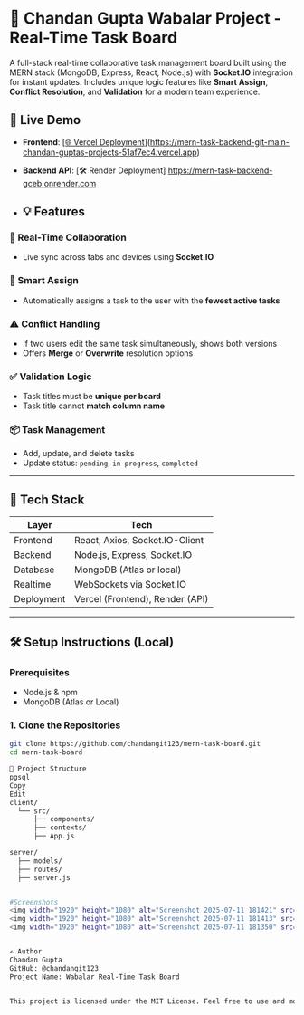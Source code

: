# 🧠 Chandan Gupta Wabalar Project - Real-Time Task Board
A full-stack real-time collaborative task management board built using the MERN stack (MongoDB, Express, React, Node.js) with **Socket.IO** integration for instant updates. Includes unique logic features like **Smart Assign**, **Conflict Resolution**, and **Validation** for a modern team experience.

## 🚀 Live Demo

- **Frontend**: [[🌐 Vercel Deployment](https://your-vercel-url.vercel.app)](https://mern-task-backend-git-main-chandan-guptas-projects-51af7ec4.vercel.app)
- **Backend API**: [🛠️ Render Deployment] https://mern-task-backend-gceb.onrender.com

- ## 💡 Features

### 🔁 Real-Time Collaboration
- Live sync across tabs and devices using **Socket.IO**

### 🎯 Smart Assign
- Automatically assigns a task to the user with the **fewest active tasks**

### ⚠️ Conflict Handling
- If two users edit the same task simultaneously, shows both versions
- Offers **Merge** or **Overwrite** resolution options

### ✅ Validation Logic
- Task titles must be **unique per board**
- Task title cannot **match column name**

### 📦 Task Management
- Add, update, and delete tasks
- Update status: `pending`, `in-progress`, `completed`

---

## 🧰 Tech Stack

| Layer      | Tech                              |
|------------|-----------------------------------|
| Frontend   | React, Axios, Socket.IO-Client    |
| Backend    | Node.js, Express, Socket.IO       |
| Database   | MongoDB (Atlas or local)          |
| Realtime   | WebSockets via Socket.IO          |
| Deployment | Vercel (Frontend), Render (API)   |

---

## 🛠️ Setup Instructions (Local)

### Prerequisites
- Node.js & npm
- MongoDB (Atlas or Local)

### 1. Clone the Repositories

```bash
git clone https://github.com/chandangit123/mern-task-board.git
cd mern-task-board

📂 Project Structure
pgsql
Copy
Edit
client/
  └── src/
      ├── components/
      ├── contexts/
      ├── App.js

server/
  ├── models/
  ├── routes/
  ├── server.js


#Screenshots
<img width="1920" height="1080" alt="Screenshot 2025-07-11 181421" src="https://github.com/user-attachments/assets/ef6d1c71-7fbc-45c2-9a82-51df959eda16" />
<img width="1920" height="1080" alt="Screenshot 2025-07-11 181413" src="https://github.com/user-attachments/assets/949e397c-2654-4467-b943-8a41fdda6e0c" />
<img width="1920" height="1080" alt="Screenshot 2025-07-11 181350" src="https://github.com/user-attachments/assets/a582566d-5ca7-4f27-865f-99a03fbca0f8" />


✍️ Author
Chandan Gupta
GitHub: @chandangit123
Project Name: Wabalar Real-Time Task Board


This project is licensed under the MIT License. Feel free to use and modify.

























